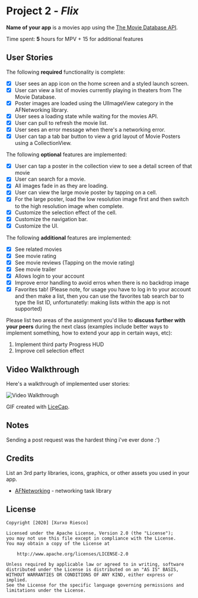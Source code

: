 # Project 2 - *Flix*

**Name of your app** is a movies app using the [The Movie Database API](http://docs.themoviedb.apiary.io/#).

Time spent: **5** hours for MPV + 15 for additional features

## User Stories

The following **required** functionality is complete:

- [x] User sees an app icon on the home screen and a styled launch screen.
- [x] User can view a list of movies currently playing in theaters from The Movie Database.
- [x] Poster images are loaded using the UIImageView category in the AFNetworking library.
- [x] User sees a loading state while waiting for the movies API.
- [x] User can pull to refresh the movie list.
- [x] User sees an error message when there's a networking error.
- [x] User can tap a tab bar button to view a grid layout of Movie Posters using a CollectionView.

The following **optional** features are implemented:

- [x] User can tap a poster in the collection view to see a detail screen of that movie
- [x] User can search for a movie.
- [x] All images fade in as they are loading.
- [x] User can view the large movie poster by tapping on a cell.
- [x] For the large poster, load the low resolution image first and then switch to the high resolution image when complete.
- [x] Customize the selection effect of the cell.
- [x] Customize the navigation bar.
- [x] Customize the UI.

The following **additional** features are implemented:

- [x] See related movies
- [x] See movie rating
- [x] See movie reviews (Tapping on the movie rating)
- [x] See movie trailer 
- [x] Allows login to your account
- [x] Improve error handling to avoid erros when there is no backdrop image
- [x] Favorites tab! (Please note, for usage you have to log in to your account and then make a list, then you can use the favorites tab search bar to type the list ID, unfortunatetly: making lists within the app is not supported)

Please list two areas of the assignment you'd like to **discuss further with your peers** during the next class (examples include better ways to implement something, how to extend your app in certain ways, etc):

1. Implement third party Progress HUD
2. Improve cell selection effect

## Video Walkthrough

Here's a walkthrough of implemented user stories:

<img src='http://g.recordit.co/fjWWNGx6Bg.gif' title='Video Walkthrough' width='' alt='Video Walkthrough' />

GIF created with [LiceCap](http://www.cockos.com/licecap/).

## Notes
Sending a post request was the hardest thing i've ever done :')


## Credits

List an 3rd party libraries, icons, graphics, or other assets you used in your app.

- [AFNetworking](https://github.com/AFNetworking/AFNetworking) - networking task library

## License

    Copyright [2020] [Xurxo Riesco]

    Licensed under the Apache License, Version 2.0 (the "License");
    you may not use this file except in compliance with the License.
    You may obtain a copy of the License at

        http://www.apache.org/licenses/LICENSE-2.0

    Unless required by applicable law or agreed to in writing, software
    distributed under the License is distributed on an "AS IS" BASIS,
    WITHOUT WARRANTIES OR CONDITIONS OF ANY KIND, either express or implied.
    See the License for the specific language governing permissions and
    limitations under the License.
